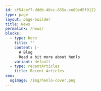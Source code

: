 ```yaml
---
id: cf54cef7-dddb-48cc-835e-ce80ed5f9122
type: page
layout: page-builder
title: News
permalink: /news/
blocks:
  - type: hero
    title: ""
    content: |-
      # Blog
      Read a bit more about henlo
    variant: default
  - type: recentArticles
    title: Recent Articles
seo:
  ogimage: /img/henlo-cover.png
---
```

